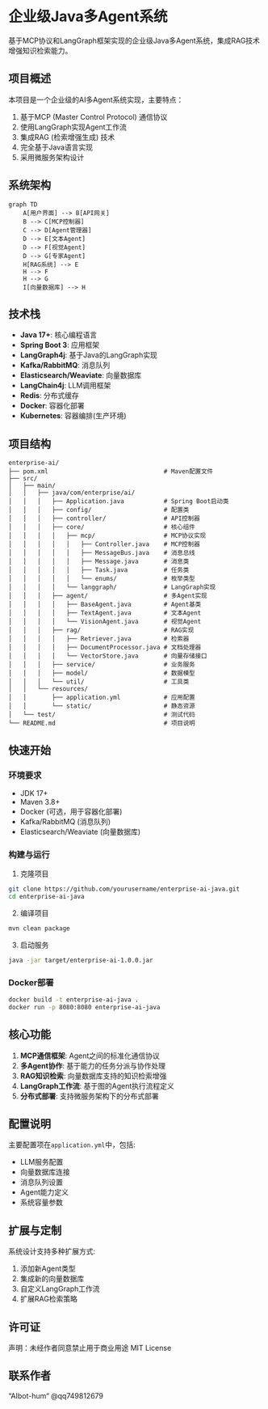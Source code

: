# 企业级Java多Agent系统

基于MCP协议和LangGraph框架实现的企业级Java多Agent系统，集成RAG技术增强知识检索能力。

## 项目概述

本项目是一个企业级的AI多Agent系统实现，主要特点：

1. 基于MCP (Master Control Protocol) 通信协议
2. 使用LangGraph实现Agent工作流
3. 集成RAG (检索增强生成) 技术
4. 完全基于Java语言实现
5. 采用微服务架构设计

## 系统架构

```mermaid
graph TD
    A[用户界面] --> B[API网关]
    B --> C[MCP控制器]
    C --> D[Agent管理器]
    D --> E[文本Agent]
    D --> F[视觉Agent]
    D --> G[专家Agent]
    H[RAG系统] --> E
    H --> F
    H --> G
    I[向量数据库] --> H
```

## 技术栈

- **Java 17+**: 核心编程语言
- **Spring Boot 3**: 应用框架 
- **LangGraph4j**: 基于Java的LangGraph实现
- **Kafka/RabbitMQ**: 消息队列
- **Elasticsearch/Weaviate**: 向量数据库
- **LangChain4j**: LLM调用框架
- **Redis**: 分布式缓存
- **Docker**: 容器化部署
- **Kubernetes**: 容器编排(生产环境)

## 项目结构

```
enterprise-ai/
├── pom.xml                                # Maven配置文件
├── src/
│   ├── main/
│   │   ├── java/com/enterprise/ai/
│   │   │   ├── Application.java           # Spring Boot启动类
│   │   │   ├── config/                    # 配置类
│   │   │   ├── controller/                # API控制器
│   │   │   ├── core/                      # 核心组件
│   │   │   │   ├── mcp/                   # MCP协议实现
│   │   │   │   │   ├── Controller.java    # MCP控制器
│   │   │   │   │   ├── MessageBus.java    # 消息总线
│   │   │   │   │   ├── Message.java       # 消息类
│   │   │   │   │   ├── Task.java          # 任务类
│   │   │   │   │   └── enums/             # 枚举类型
│   │   │   │   └── langgraph/             # LangGraph实现
│   │   │   ├── agent/                     # 多Agent实现
│   │   │   │   ├── BaseAgent.java         # Agent基类
│   │   │   │   ├── TextAgent.java         # 文本Agent
│   │   │   │   └── VisionAgent.java       # 视觉Agent 
│   │   │   ├── rag/                       # RAG实现
│   │   │   │   ├── Retriever.java         # 检索器
│   │   │   │   ├── DocumentProcessor.java # 文档处理器
│   │   │   │   └── VectorStore.java       # 向量存储接口
│   │   │   ├── service/                   # 业务服务
│   │   │   ├── model/                     # 数据模型
│   │   │   └── util/                      # 工具类
│   │   └── resources/
│   │       ├── application.yml            # 应用配置
│   │       └── static/                    # 静态资源
│   └── test/                              # 测试代码
└── README.md                              # 项目说明
```

## 快速开始

### 环境要求

- JDK 17+
- Maven 3.8+
- Docker (可选，用于容器化部署)
- Kafka/RabbitMQ (消息队列)
- Elasticsearch/Weaviate (向量数据库)

### 构建与运行

1. 克隆项目
```bash
git clone https://github.com/yourusername/enterprise-ai-java.git
cd enterprise-ai-java
```

2. 编译项目
```bash
mvn clean package
```

3. 启动服务
```bash
java -jar target/enterprise-ai-1.0.0.jar
```

### Docker部署

```bash
docker build -t enterprise-ai-java .
docker run -p 8080:8080 enterprise-ai-java
```

## 核心功能

1. **MCP通信框架**: Agent之间的标准化通信协议
2. **多Agent协作**: 基于能力的任务分派与协作处理
3. **RAG知识检索**: 向量数据库支持的知识检索增强
4. **LangGraph工作流**: 基于图的Agent执行流程定义
5. **分布式部署**: 支持微服务架构下的分布式部署

## 配置说明

主要配置项在`application.yml`中，包括:

- LLM服务配置
- 向量数据库连接
- 消息队列设置
- Agent能力定义
- 系统容量参数

## 扩展与定制

系统设计支持多种扩展方式:

1. 添加新Agent类型
2. 集成新的向量数据库
3. 自定义LangGraph工作流
4. 扩展RAG检索策略

## 许可证

声明：未经作者同意禁止用于商业用途
MIT License 

## 联系作者
“AIbot-hum“ @qq749812679
